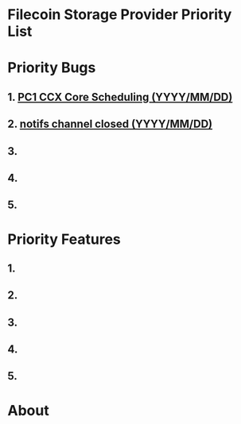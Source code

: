 # Filecoin Storage Provider Priority List

# Priority Bugs

## 1. [PC1 CCX Core Scheduling (YYYY/MM/DD)](bugs/pc1-ccx-core-scheduling.md) 

## 2. [notifs channel closed (YYYY/MM/DD)](bugs/notifs-channel-closed.md)

## 3.

## 4.

## 5.

# Priority Features

## 1.

## 2.

## 3.

## 4.

## 5.

# About

